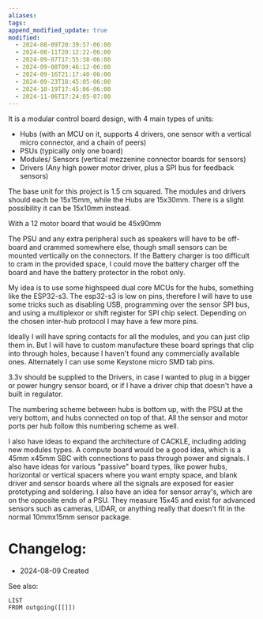 ```yaml
---
aliases: 
tags: 
append_modified_update: true
modified:
  - 2024-08-09T20:39:57-06:00
  - 2024-08-11T20:12:22-06:00
  - 2024-09-07T17:55:38-06:00
  - 2024-09-08T09:46:12-06:00
  - 2024-09-16T21:17:40-06:00
  - 2024-09-23T18:45:05-06:00
  - 2024-10-19T17:45:06-06:00
  - 2024-11-06T17:24:05-07:00
---
```

It is a modular control board design, with 4 main types of units:
- Hubs (with an MCU on it, supports 4 drivers, one sensor with a vertical micro connector, and a chain of peers)
- PSUs (typically only one board)
- Modules/ Sensors (vertical mezzenine connector boards for sensors)
- Drivers (Any high power motor driver, plus a SPI bus for feedback sensors)

The base unit for this project is 1.5 cm squared. The modules and drivers should each be 15x15mm, while the Hubs are 15x30mm. There is a slight possibility it can be 15x10mm instead.

With a 12 motor board that would be 45x90mm

The PSU and any extra peripheral such as speakers will have to be off-board and crammed somewhere else, though small sensors can be mounted vertically on the connectors. If the Battery charger is too difficult to cram in the provided space, I could move the battery charger off the board and have the battery protector in the robot only.

My idea is to use some highspeed dual core MCUs for the hubs, something like the ESP32-s3. The esp32-s3 is low on pins, therefore I will have to use some tricks such as disabling USB, programming over the sensor SPI bus, and using a multiplexor or shift register for SPI chip select. Depending on the chosen inter-hub protocol I may have a few more pins.

Ideally I will have spring contacts for all the modules, and you can just clip them in. But I will have to custom manufacture these board springs that clip into through holes, because I haven't found any commercially available ones. Alternately I can use some Keystone micro SMD tab pins.

3.3v should be supplied to the Drivers, in case I wanted to plug in a bigger or power hungry sensor board, or if I have a driver chip that doesn't have a built in regulator.

The numbering scheme between hubs is bottom up, with the PSU at the very bottom, and hubs connected on top of that. All the sensor and motor ports per hub follow this numbering scheme as well.

I also have ideas to expand the architecture of CACKLE, including adding new modules types. A compute board would be a good idea, which is a 45mm x45mm SBC with connections to pass through power and signals. I also have ideas for various "passive" board types, like power hubs, horizontal or vertical spacers where you want empty space, and blank driver and sensor boards where all the signals are exposed for easier prototyping and soldering. I also have an idea for sensor array's, which are on the opposite ends of a PSU. They measure 15x45 and exist for advanced sensors such as cameras, LIDAR, or anything really that doesn't fit in the normal 10mmx15mm sensor package.



# Changelog:
- 2024-08-09 Created

See also:
```dataview
LIST
FROM outgoing([[]])
```